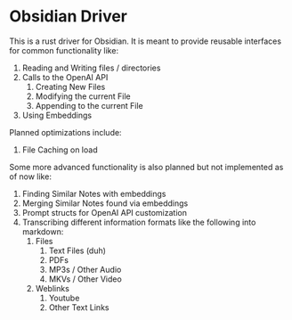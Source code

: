 # Obsidian Driver

This is a rust driver for Obsidian. It is meant to provide reusable interfaces for common functionality like:
1. Reading and Writing files / directories
2. Calls to the OpenAI API
   1. Creating New Files
   2. Modifying the current File
   3. Appending to the current File
3. Using Embeddings

Planned optimizations include:
1. File Caching on load

Some more advanced functionality is also planned but not implemented as of now like:
1. Finding Similar Notes with embeddings
2. Merging Similar Notes found via embeddings
3. Prompt structs for OpenAI API customization
4. Transcribing different information formats like the following into markdown:
   1. Files
      1. Text Files (duh)
      2. PDFs
      3. MP3s / Other Audio
      4. MKVs / Other Video
   2. Weblinks
      1. Youtube
      2. Other Text Links